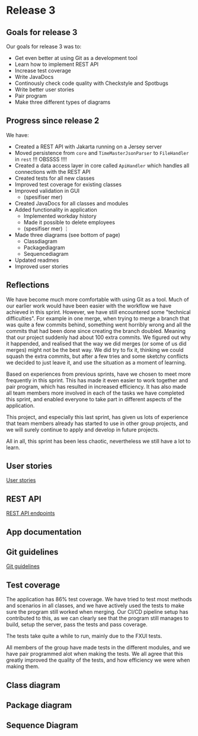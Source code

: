 # Release 3

## Goals for release 3

Our goals for release 3 was to:

- Get even better at using Git as a development tool
- Learn how to implement REST API
- Increase test coverage
- Write JavaDocs
- Continously check code quality with Checkstyle and Spotbugs
- Write better user stories
- Pair program
- Make three different types of diagrams 

## Progress since release 2

We have:

- Created a REST API with Jakarta running on a Jersey server
- Moved persistence from `core` and `TimeMasterJsonParser` to `FileHandler` in `rest` !!! OBSSSS !!!!
- Created a data access layer in core called `ApiHandler` which handles all connections with the REST API
- Created tests for all new classes
- Improved test coverage for existing classes
- Improved validation in GUI
  - (spesifiser mer)
- Created JavaDocs for all classes and modules
- Added functionality in application
  - Implemented workday history
  - Made it possible to delete employees
  - (spesifiser mer)
$\vdots$
- Made three diagrams (see bottom of page)
  - Classdiagram
  - Packagediagram
  - Sequencediagram
- Updated readmes
- Improved user stories 

## Reflections

We have become much more comfortable with using Git as a tool. Much of our earlier work would have been easier with the workflow we have achieved in this sprint. However, we have still encountered some "technical difficulties". For example in one merge, when trying to merge a branch that was quite a few commits behind, something went horribly wrong and all the commits that had been done since creating the branch doubled. Meaning that our project suddenly had about 100 extra commits. We figured out why it happended, and realised that the way we did merges (or some of us did merges) might not be the best way. We did try to fix it, thinking we could squash the extra commits, but after a few tries and some sketchy conflicts we decided to just leave it, and use the situation as a moment of learning. 

Based on experiences from previous sprints, have we chosen to meet more frequently in this sprint. This has made it even easier to work together and pair program, which has resulted in increased efficiency. It has also made all team members more involved in each of the tasks we have completed this sprint, and enabled everyone to take part in different aspects of the application. 

This project, and especially this last sprint, has given us lots of experience that team members already has started to use in other group projects, and we will surely continue to apply and develop in future projects. 

All in all, this sprint has been less chaotic, nevertheless we still have a lot to learn. 

## User stories

[User stories](userhistory.md)

## REST API

[REST API endpoints](rest-api.md)

## App documentation

## Git guidelines

[Git guidelines](../git-guidelines.md)

## Test coverage
The application has 86% test coverage.
We have tried to test most methods and scenarios in all classes, and we have actively used the tests to make sure the program still worked when merging. Our CI/CD pipeline setup has contributed to this, as we can clearly see that the program still manages to build, setup the server, pass the tests and pass coverage. 

The tests take quite a while to run, mainly due to the FXUI tests. 

All members of the group have made tests in the different modules, and we have pair programmed alot when making the tests. We all agree that this greatly improved the quality of the tests, and how efficiency we were when making them. 

## Class diagram

## Package diagram

## Sequence Diagram
